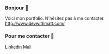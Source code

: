 ### Bonjour 👋

Voici mon portfolio. N'hésitez pas à me contacter.
http://www.devwithmatt.com/

### Pour me contacter 🌱
[Linkedin](https://www.linkedin.com/in/matthew-hons/)
[Mail](mailto:matthewhons19@gmail.com)
